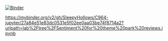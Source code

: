 [![Binder](https://mybinder.org/badge_logo.svg)](https://mybinder.org/v2/gh/SleepyHollows/C964-jupyter/HEAD)

https://mybinder.org/v2/gh/SleepyHollows/C964-jupyter/27a84e51e83dc0531e5f02ee0aa03be74f8714a2?urlpath=lab%2Ftree%2FSentiment%20for%20theme%20park%20reviews.ipynb
